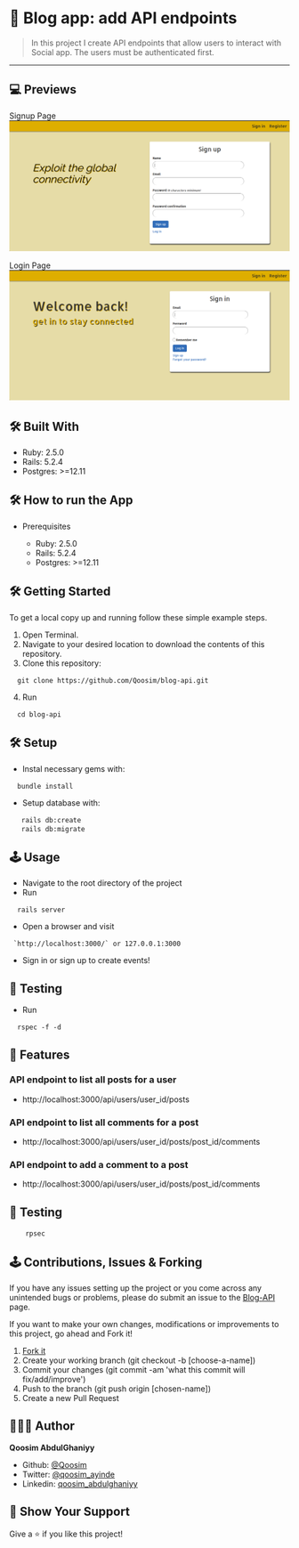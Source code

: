 # 🔐 Blog app: add API endpoints

> In this project I create API endpoints that allow users to interact with Social app. The users must be authenticated first.

***********

## 💻 Previews
Signup Page
  ![Signup](previews/signup_page.png)

Login Page
  ![Login](previews/login_page.png)


## 🛠️ Built With

  - Ruby: 2.5.0
  - Rails: 5.2.4
  - Postgres: >=12.11

## 🛠️ How to run the App

- Prerequisites

  - Ruby: 2.5.0
  - Rails: 5.2.4
  - Postgres: >=12.11


## 🛠️ Getting Started

To get a local copy up and running follow these simple example steps.

1. Open Terminal.
2. Navigate to your desired location to download the contents of this repository.
3. Clone this repository: 
```
  git clone https://github.com/Qoosim/blog-api.git
```
4. Run 
```
  cd blog-api
```

## 🛠️ Setup

- Instal necessary gems with:

```
  bundle install
```

- Setup database with:

```
   rails db:create
   rails db:migrate
```

## 🕹️ Usage

- Navigate to the root directory of the project
- Run 
```
  rails server
```
- Open a browser and visit 
```
 `http://localhost:3000/` or 127.0.0.1:3000
```
- Sign in or sign up to create events!

## 🧪 Testing

- Run
```
  rspec -f -d
```

## 🎉 Features

### API endpoint to list all posts for a user
  - http://localhost:3000/api/users/user_id/posts

### API endpoint to list all comments for a post
  - http://localhost:3000/api/users/user_id/posts/post_id/comments

### API endpoint to add a comment to a post
  - http://localhost:3000/api/users/user_id/posts/post_id/comments


## 🧪 Testing
```
    rpsec
```

## 🕹️ Contributions, Issues & Forking

If you have any issues setting up the project or you come across any unintended bugs or problems, please do submit an issue to the [Blog-API](https://github.com/Qoosim/blog-api/issues) page.

If you want to make your own changes, modifications or improvements to this project, go ahead and Fork it!
1. [Fork it](https://github.com/Qoosim/blog-api/fork)
2. Create your working branch (git checkout -b [choose-a-name])
3. Commit your changes (git commit -am 'what this commit will fix/add/improve')
4. Push to the branch (git push origin [chosen-name])
5. Create a new Pull Request

## 👨🏽‍💻 Author
**Qoosim AbdulGhaniyy**

- Github: [@Qoosim](https://github.com/Qoosim)
- Twitter: [@qoosim_ayinde](https://twitter.com/qoosim_ayinde)
- Linkedin: [qoosim_abdulghaniyy](https://www.linkedin.com/in/qoosim-abdulghaniyy)

## 🧴 Show Your Support

Give a ⭐️ if you like this project!
